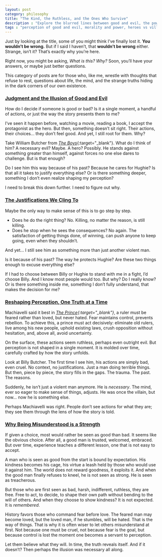 ```yaml
---
layout: post
category: philosophy
title: "The Kind, the Ruthless, and the Ones Who Survive"
description : "Explore the blurred lines between good and evil, the power of perception, and why being misunderstood can be a strength. This thought-provoking series delves into morality, psychology, and the justifications we create for heroes and villains alike."
tags : "perception of good and evil, morality and power, heroes vs villains, necessary evil, psychology of perception, fear vs respect, misunderstood genius, the cost of kindness, shaping reputation, illusion of virtue, power dynamics, psychological storytelling, morality in fiction, ethical dilemmas, redefining good and bad"
---
```

Just by looking at the title, some of you might think I’ve finally lost it. **You wouldn’t be wrong.** But if I said I haven’t, that **wouldn’t be wrong** either. Strange, isn’t it? That’s exactly why you’re here.  

Right now, you might be asking, *What is this? Why?* Soon, you’ll have your answers, or maybe just better questions.  

This category of posts are for those who, like me, wrestle with thoughts that refuse to rest, questions about life, the mind, and the strange truths hiding in the dark corners of our own existence.  


### [Judgment and the Illusion of Good and Evil](#1)
How do I decide if someone is good or bad? Is it a single moment, a handful of actions, or just the way the story presents them to me?

I’ve seen it happen before, watching a movie, reading a book, I accept the protagonist as the hero. But then, something doesn’t sit right. Their actions, their choices… they don’t feel good. And yet, I still root for them. Why?

Take William Butcher from [*The Boys*](https://en.wikipedia.org/wiki/The_Boys_(TV_series)){:target="_blank"}. What do I think of him? A necessary evil? Maybe. A hero? Possibly. He stands against something greater than himself, against forces no one else dares to challenge. But is that enough?

Do I see him this way because of his past? Because he cares for Hughie? Is that all it takes to justify everything else? Or is there something deeper, something I don’t even realize shaping my perception?

I need to break this down further. I need to figure out why.

### [The Justifications We Cling To](#2)
Maybe the only way to make sense of this is to go step by step.

- Does he do the right thing? No. Killing, no matter the reason, is still killing.
- Does he stop when he sees the consequences? No again. The satisfaction of getting things done, of winning, can push anyone to keep going, even when they shouldn’t.

And yet… I still see him as something more than just another violent man.

Is it because of his past? The way he protects Hughie? Are these two things enough to excuse everything else?

If I had to choose between Billy or Hughie to stand with me in a fight, I’d choose Billy. And I know most people would too. But why? Do I really know? Or is there something inside me, something I don’t fully understand, that makes the decision for me?

### [Reshaping Perception, One Truth at a Time](#3)
Machiavelli said it best in *[The Prince](https://en.wikipedia.org/wiki/The_Prince){:target="_blank"}*, a ruler must be feared rather than loved, but never hated. Fear maintains control, prevents rebellion. To achieve this, a prince must act decisively: eliminate old rulers, live among his new people, uphold existing laws, crush opposition without hesitation, and, above all, avoid uncertainty.  

On the surface, these actions seem ruthless, perhaps even outright evil. But perception is not shaped in a single moment. It is molded over time, carefully crafted by how the story unfolds.  

Look at Billy Butcher. The first time I see him, his actions are simply bad, even cruel. No context, no justifications. Just a man doing terrible things. But then, piece by piece, the story fills in the gaps. The trauma. The past. The reasons.  

Suddenly, he isn’t just a violent man anymore. He is *necessary*. The mind, ever so eager to make sense of things, adjusts. He was once the villain, but now… now he is something else.  

Perhaps Machiavelli was right. People don’t see actions for what they are; they see them through the lens of how the story is told.  

### [Why Being Misunderstood is a Strength](#4)

If given a choice, most would rather be seen as good than bad. It seems like the obvious choice. After all, a good man is trusted, welcomed, embraced. But over time, experience teaches a different lesson, one that is not easy to accept.  

A man who is seen as good from the start is bound by expectation. His kindness becomes his cage, his virtue a leash held by those who would use it against him. The world does not reward goodness, it exploits it. And when the good man finally refuses to kneel, he is not seen as strong. He is seen as treacherous.  

But those who are first seen as bad, harsh, indifferent, ruthless, they are free. Free to act, to decide, to shape their own path without bending to the will of others. And when they choose to show kindness? It is not expected. It is *remembered*.  

History favors those who command fear before love. The feared man may become loved, but the loved man, if he stumbles, will be hated. That is the way of things. That is why it is often wiser to let others misunderstand at first. Not because one must be cruel, not because fear is the goal, but because control is lost the moment one becomes a servant to perception.  

Let them believe what they will. In time, the truth reveals itself. And if it doesn’t? Then perhaps the illusion was necessary all along.  

